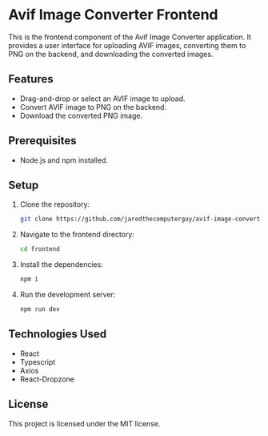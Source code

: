 # Avif Image Converter Frontend

This is the frontend component of the Avif Image Converter application. It provides a user interface for uploading AVIF images, converting them to PNG on the backend, and downloading the converted images.

## Features

- Drag-and-drop or select an AVIF image to upload.
- Convert AVIF image to PNG on the backend.
- Download the converted PNG image.

## Prerequisites

- Node.js and npm installed.

## Setup

1. Clone the repository:

   ```bash
   git clone https://github.com/jaredthecomputerguy/avif-image-converter
   ```

2. Navigate to the frontend directory:

   ```bash
   cd frontend
   ```

3. Install the dependencies:

   ```bash
   npm i
   ```

4. Run the development server:

   ```bash
   npm run dev
   ```

## Technologies Used

- React
- Typescript
- Axios
- React-Dropzone

## License

This project is licensed under the MIT license.
